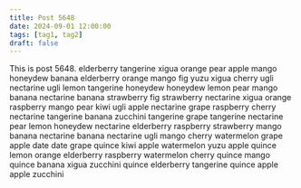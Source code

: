 ```yaml
---
title: Post 5648
date: 2024-09-01 12:00:00
tags: [tag1, tag2]
draft: false
---
```

This is post 5648.
elderberry
tangerine
xigua
orange
pear
apple
mango
honeydew
banana
elderberry
orange
mango
fig
yuzu
xigua
cherry
ugli
nectarine
ugli
lemon
tangerine
honeydew
honeydew
lemon
pear
mango
banana
nectarine
banana
strawberry
fig
strawberry
nectarine
xigua
orange
raspberry
mango
pear
kiwi
ugli
apple
nectarine
grape
raspberry
cherry
nectarine
tangerine
banana
zucchini
tangerine
grape
tangerine
nectarine
pear
lemon
honeydew
nectarine
elderberry
raspberry
strawberry
mango
banana
nectarine
banana
nectarine
ugli
mango
cherry
watermelon
grape
apple
date
date
grape
quince
kiwi
apple
watermelon
yuzu
apple
quince
lemon
orange
elderberry
raspberry
watermelon
cherry
quince
mango
quince
banana
xigua
zucchini
quince
elderberry
tangerine
quince
apple
apple
zucchini
